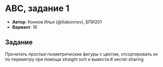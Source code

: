 # АВС, задание 1

- **Автор**: Коннов Илья (@iliakonnov), БПИ201
- **Вариант**: 16

## Задание

Прочитать простые геометрические фигуры с цветом, отсортировать их по периметру при помощи straight sort и вывести.# secret-sharing
